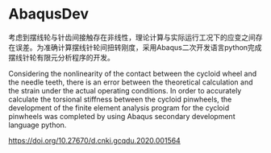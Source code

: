 # AbaqusDev

考虑到摆线轮与针齿间接触存在非线性，理论计算与实际运行工况下的应变之间存在误差。为准确计算摆线针轮间扭转刚度，采用Abaqus二次开发语言python完成摆线针轮有限元分析程序的开发。

Considering the nonlinearity of the contact between the cycloid wheel and the needle teeth, there is an error between the theoretical calculation and the strain under the actual operating conditions. In order to accurately calculate the torsional stiffness between the cycloid pinwheels, the development of the finite element analysis program for the cycloid pinwheels was completed by using Abaqus secondary development language python.

https://doi.org/10.27670/d.cnki.gcqdu.2020.001564
